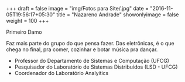 +++
draft = false
image = "img/Fotos para Site/.jpg"
date = "2016-11-05T19:56:17+05:30"
title = "Nazareno Andrade"
showonlyimage = false
weight = 100
+++


<!--more-->
Primeiro Damo

Faz mais parte do grupo do que pensa fazer. Das eletrônicas, é o que chega no final, pra comer, cozinhar e botar música pra dançar.

* Professor do Departamento de Sistemas e Computação (UFCG)
* Pesquisador do Laboratório de Sistemas Distribuídos (LSD - UFCG)
* Coordenador do Laboratório Analyitics
